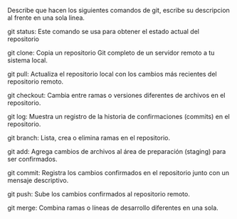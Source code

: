 Describe que hacen los siguientes comandos de git, escribe su descripcion al frente en una sola linea.

git status: Este comando se usa para obtener el estado actual del repositorio

git clone: Copia un repositorio Git completo de un servidor remoto a tu sistema local.

git pull: Actualiza el repositorio local con los cambios más recientes del repositorio remoto.

git checkout: Cambia entre ramas o versiones diferentes de archivos en el repositorio. 

git log: Muestra un registro de la historia de confirmaciones (commits) en el repositorio.

git branch: Lista, crea o elimina ramas en el repositorio.

git add: Agrega cambios de archivos al área de preparación (staging) para ser confirmados.

git commit: Registra los cambios confirmados en el repositorio junto con un mensaje descriptivo.

git push: Sube los cambios confirmados al repositorio remoto.

git merge: Combina ramas o líneas de desarrollo diferentes en una sola.
